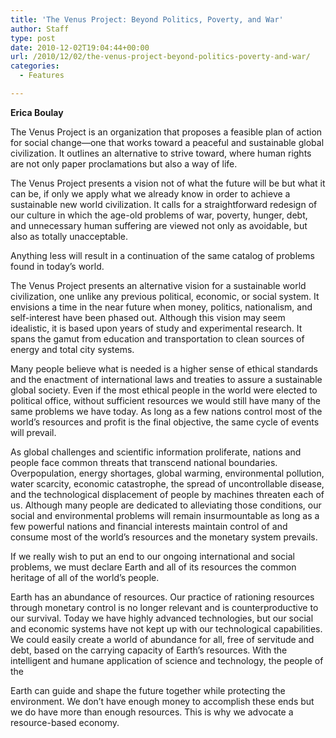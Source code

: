 ```yaml
---
title: 'The Venus Project: Beyond Politics, Poverty, and War'
author: Staff
type: post
date: 2010-12-02T19:04:44+00:00
url: /2010/12/02/the-venus-project-beyond-politics-poverty-and-war/
categories:
  - Features

---
```

**Erica Boulay**

The Venus Project is an organization that proposes a feasible plan of action for social change—one that works toward a peaceful and sustainable global civilization. It outlines an alternative to strive toward, where human rights are not only paper proclamations but also a way of life.

The Venus Project presents a vision not of what the future will be but what it can be, if only we apply what we already know in order to achieve a sustainable new world civilization. It calls for a straightforward redesign of our culture in which the age-old problems of war, poverty, hunger, debt, and unnecessary human suffering are viewed not only as avoidable, but also as totally unacceptable.

Anything less will result in a continuation of the same catalog of problems found in today’s world.

The Venus Project presents an alternative vision for a sustainable world civilization, one unlike any previous political, economic, or social system. It envisions a time in the near future when money, politics, nationalism, and self-interest have been phased out. Although this vision may seem idealistic, it is based upon years of study and experimental research. It spans the gamut from education and transportation to clean sources of energy and total city systems.

Many people believe what is needed is a higher sense of ethical standards and the enactment of international laws and treaties to assure a sustainable global society. Even if the most ethical people in the world were elected to political office, without sufficient resources we would still have many of the same problems we have today. As long as a few nations control most of the world’s resources and profit is the final objective, the same cycle of events will prevail.

As global challenges and scientific information proliferate, nations and people face common threats that transcend national boundaries. Overpopulation, energy shortages, global warming, environmental pollution, water scarcity, economic catastrophe, the spread of uncontrollable disease, and the technological displacement of people by machines threaten each of us. Although many people are dedicated to alleviating those conditions, our social and environmental problems will remain insurmountable as long as a few powerful nations and financial interests maintain control of and consume most of the world’s resources and the monetary system prevails.

If we really wish to put an end to our ongoing international and social problems, we must declare Earth and all of its resources the common heritage of all of the world’s people.

Earth has an abundance of resources. Our practice of rationing resources through monetary control is no longer relevant and is counterproductive to our survival. Today we have highly advanced technologies, but our social and economic systems have not kept up with our technological capabilities. We could easily create a world of abundance for all, free of servitude and debt, based on the carrying capacity of Earth’s resources. With the intelligent and humane application of science and technology, the people of the

Earth can guide and shape the future together while protecting the environment. We don’t have enough money to accomplish these ends but we do have more than enough resources. This is why we advocate a resource-based economy.